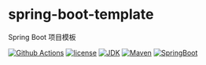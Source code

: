 # spring-boot-template
Spring Boot 项目模板

[![Github Actions](https://github.com/BruceMaa/spring-boot-template/workflows/Spring%20Boot%20Template/badge.svg)](https://github.com/BruceMaa/spring-boot-template/actions?query=workflow%3A%22Spring+Boot+Template%22)
[![license](https://img.shields.io/badge/license-Mozilla%20Public%20License%202.0-green.svg)](https://github.com/BruceMaa/spring-boot-template/blob/master/LICENSE)
[![JDK](https://img.shields.io/badge/JDK->=1.8-brightgreen?logo=java)]()
[![Maven](https://img.shields.io/badge/Maven-3.6.3-brightgreen.svg?logo=maven)]()
[![SpringBoot](https://img.shields.io/badge/Spring%20Boot-2.2.1.RELEASE-brightgreen?logo=Spring)]()
